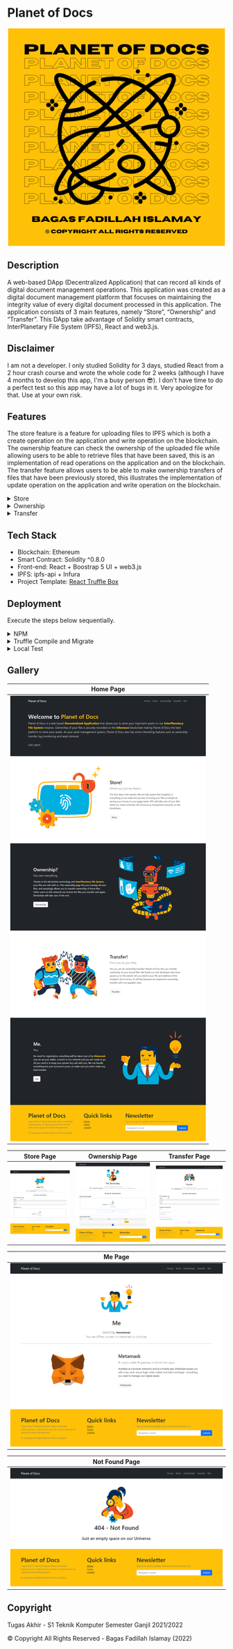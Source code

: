 # Planet of Docs

<p align="center">
  <img src="./images/podlogo.png"/>
</p>

## Description

A web-based DApp (Decentralized Application) that can record all kinds of digital document management operations. This application was created as a digital document management platform that focuses on maintaining the integrity value of every digital document processed in this application. The application consists of 3 main features, namely “Store”, “Ownership” and “Transfer”. This DApp take advantage of Solidity smart contracts, InterPlanetary File System (IPFS), React and web3.js.

## Disclaimer

I am not a developer. I only studied Solidity for 3 days, studied React from a 2 hour crash course and wrote the whole code for 2 weeks (although I have 4 months to develop this app, I'm a busy person :sunglasses:). I don't have time to do a perfect test so this app may have a lot of bugs in it. Very apologize for that. Use at your own risk.

## Features

The store feature is a feature for uploading
files to IPFS which is both a create operation on the application
and write operation on the blockchain. The ownership feature
can check the ownership of the uploaded file while allowing
users to be able to retrieve files that have been saved, this is an
implementation of read operations on the application and on
the blockchain. The transfer feature allows users to be able
to make ownership transfers of files that have been previously
stored, this illustrates the implementation of update operation on
the application and write operation on the blockchain.

<details><summary>Store</summary>
<p>
In the Store feature, system flow starts from the Metamask
check for account selection. Furthermore, the user can perform
store operation by affixing the file to the form on the web
interface, the application then converts the file into a buffer,
user confirms the transaction and proceed with storing the
file to IPFS. As output, the user will get information in the
form of file hash and transaction hash.
<p align="center">
  <img src="./images/storeflowchart.png"/>
</p>
</p>
</details>

<details><summary>Ownership</summary>
<p>
Furthermore, the functionality of the Ownership feature is
also started by checking the Metamask account. Followed by
the choice of whether the user wants to check the ownership
of a file or not. If so, the user can add the file that he wants to
find out the owner of, but if the user does not want to check
the ownership then the user can continue with the file retrieval
feature. In the file retrieval feature, users only need to click
the “Retrieve” button to retrieve the files they own.

<p align="center">
  <img src="./images/ownershipflowchart.png"/>
</p>
</p>
</details>

<details><summary>Transfer</summary>
<p>
As in the previous featurse flow, the Transfer feature also
starts with a Metamask account check. Then users who wish to
transfer ownership of their files can provide information on the
destination account to be transferred, followed by confirming
the transaction. The end result of this feature is the loss of
the file entry that has been transferred and the receipt of the
transfer transaction hash as proof that the ownership has been
transferred. 

<p align="center">
  <img src="./images/transferflowchart.png"/>
</p>
</p>
</details>

## Tech Stack

- Blockchain: Ethereum
- Smart Contract: Solidity ^0.8.0
- Front-end: React + Boostrap 5 UI + web3.js
- IPFS: ipfs-api + Infura
- Project Template: [React Truffle Box](https://trufflesuite.com/boxes/react/index.html)

## Deployment

Execute the steps below sequentially.

<details><summary>NPM</summary>
<p>

From **root** directory: `npm install`

From **client** directory: `npm install`

</p>
</details>

<details><summary>Truffle Compile and Migrate</summary>
<p>

First, create a *truffle-config.js* file for Windows or just *truffle.js* for Linux file in the **root** directory, paste in below code and modify it as per your requirement:

```javascript
const path = require("path");
const HDWalletProvider = require("@truffle/hdwallet-provider");
const mnemonic = "CHANGE THIS VALUE WITH YOUR METAMASK ACCOUNT MNEMONIC";
module.exports = {
  // See <http://truffleframework.com/docs/advanced/configuration>
  // to customize your Truffle configuration!
  contracts_build_directory: path.join(__dirname, "client/src/contracts"),
  networks: {
    // Configuration for mainnet
    mainnet: {
      provider: function () {
        // Setting the provider with the Infura Mainnet address and Token
        return new HDWalletProvider(mnemonic, "https://mainnet.infura.io/v3/YOUR_TOKEN")
      },
      network_id: "1"
    },
    // Configuration for rinkeby network
    rinkeby: {
      // Special function to setup the provider
      provider: function () {
        // Setting the provider with the Infura Rinkeby address and Token
        return new HDWalletProvider(mnemonic, "https://rinkeby.infura.io/v3/YOUR_TOKEN")
      },
      // Network id is 4 for Rinkeby
      network_id: 4
    },
    ganache: {
      host: "127.0.0.1",
      port: 7545,
      network_id: "*"
    }
  },
  compilers: {
    solc: {
      version: "^0.8.0"
    }
  }

};
```

Then from root folder:
- Ganache Deploy: `truffle migrate --network ganache --reset --compile all`
- Rinkeby Deploy: `truffle migrate --network rinkeby --reset --compile all`

</p>
</details>

<details><summary>Local Test</summary>
<p>

`npm start` from *client* directory or if you want to build it, then you should execute `npm build` (notice the <b>build</b> directory). Finally, run it using [Serve](https://www.npmjs.com/package/serve) with `serve -s build` from *client* directory.

</p>
</details>

## Gallery

Home Page               |
:----------------------:|
![](./images/Home.png)  |

Store Page              |Ownership Page              |Transfer Page               |
:----------------------:|:--------------------------:|:--------------------------:|
![](./images/Store.png) |![](./images/Ownership.png) |![](./images/Transfer.png)  |

Me Page               |
:--------------------:|
![](./images/Me.png)  |

Not Found Page              |
:--------------------------:|
![](./images/NotFound.png)  |

## Copyright

Tugas Akhir - S1 Teknik Komputer Semester Ganjil 2021/2022

© Copyright All Rights Reserved - Bagas Fadillah Islamay (2022)


